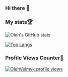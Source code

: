 ### Hi there 👋

<!--
**OlehVelmyk/OlehVelmyk** is a ✨ _special_ ✨ repository because its `README.md` (this file) appears on your GitHub profile.

Here are some ideas to get you started:

- 🔭 I’m currently working on ...
- 🌱 I’m currently learning ...
- 👯 I’m looking to collaborate on ...
- 🤔 I’m looking for help with ...
- 💬 Ask me about ...
- 📫 How to reach me: ...
- 😄 Pronouns: ...
- ⚡ Fun fact: ...
-->
### My stats🏆

<img alt="Oleh's GitHub stats"
src="https://github-readme-stats.vercel.app/api?username=OlehVelmyk&show_icons=true&theme=transparent"/>

[![Top Langs](https://github-readme-stats.vercel.app/api/top-langs/?username=OlehVelmyk)](https://github.com/anuraghazra/github-readme-stats)


### Profile Views Counter👀

[![OlehVelmyk profile views](https://u8views.com/api/v1/github/profiles/8557869/views/day-week-month-total-count.svg)](https://u8views.com/github/OlehVelmyk)
